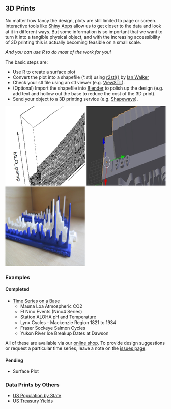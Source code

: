 ## 3D Prints

No matter how fancy the design, plots are still limited to page or screen. 
Interactive tools like [Shiny Apps](https://github.com/SOLV-Code/FigRs/tree/master/Shiny%20Apps) allow us to get closer to the data and look at it in different ways.
But some information is so important that we want to turn it into a tangible physical object, and with
the increasing accessibility of 3D printing this is actually becoming feasible on a small scale.

*And you can use R to do most of the work for you!*

The basic steps are:
* Use R to create a surface plot 
* Convert the plot into a shapefile (*.stl) using [r2stl{}](https://cran.r-project.org/web/packages/r2stl/index.html) by [Ian Walker](http://drianwalker.com/)
* Check your stl file using an stl viewer (e.g. [ViewSTL](https://www.viewstl.com/)).
* (Optional) Import the shapefile into [Blender](https://www.blender.org/) to polish up the design 
(e.g. add text and hollow out the base to reduce the cost of the 3D print). 
* Send your object to a 3D  printing service (e.g. [Shapeways](https://www.shapeways.com/)).


<p float="left">

<img src="https://github.com/SOLV-Code/FigRs/blob/master/images/PerspScreenshot.jpg" width="250" height="250">
<img src="https://github.com/SOLV-Code/FigRs/blob/master/images/BlenderScreenshot.jpg" width="250" height="250">
<img src="https://github.com/SOLV-Code/FigRs/blob/master/images/FigRs_3dprint1.jpg" width="250" height="250">


</p>


###  Examples

#### Completed
* [Time Series on a Base](https://github.com/SOLV-Code/FigRs/tree/master/3D%20Prints/Time%20Series)
   * Mauna Loa Atmospheric CO2   
   * El Nino Events (Nino4 Series)   
   * Station ALOHA pH and Temperature   
   * Lynx Cycles - Mackenzie Region 1821 to 1934
   * Fraser Sockeye Salmon Cycles
   * Yukon River Ice Breakup Dates at Dawson

All of these are available via our [online shop](https://www.shapeways.com/shops/solv).
To provide design suggestions or request a particular time series, leave a note on the
[issues page](https://github.com/SOLV-Code/FigRs/issues).

#### Pending
* Surface Plot


### Data Prints by Others
- [US Population by State](https://www.shapeways.com/product/VA79ZCB33/usa-by-population?optionId=61661219)
- [US Treasury Yields](https://www.shapeways.com/product/H4KTPRTET/2015-edition-u-s-treasury-yield-curve?optionId=58230053&li=marketplace)

